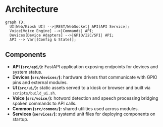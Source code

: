# Architecture

```mermaid
graph TD;
  UI[Web/Kiosk UI] -->|REST/WebSocket| API[API Service];
  Voice[Voice Engine] -->|Commands| API;
  Devices[Device Adapters] -->|GPIO/I2C/SPI| API;
  API --> Var[(Config & State)];
```

## Components
- **API (`src/api/`):** FastAPI application exposing endpoints for devices
  and system status.
- **Devices (`src/devices/`):** hardware drivers that communicate with GPIO
  pins and external modules.
- **UI (`src/ui/`):** static assets served to a kiosk or browser and built
  via `scripts/build_ui.sh`.
- **Voice (`src/voice/`):** hotword detection and speech processing
  bridging spoken commands to API calls.
- **Common (`src/common/`):** shared utilities used across modules.
- **Services (`services/`):** systemd unit files for deploying components
  on startup.
